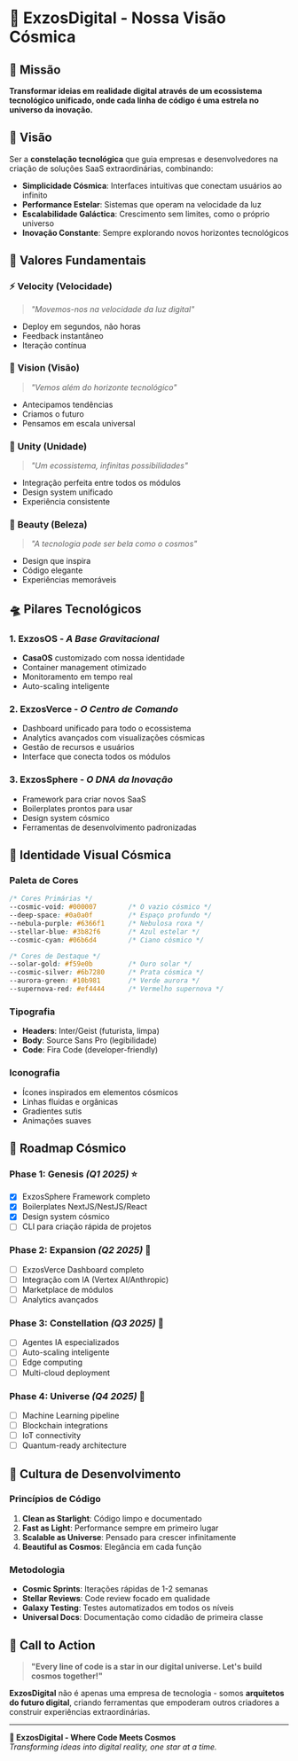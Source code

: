 # 🌌 ExzosDigital - Nossa Visão Cósmica

## 🎯 **Missão**

**Transformar ideias em realidade digital através de um ecossistema tecnológico unificado, onde cada linha de código é uma estrela no universo da inovação.**

## 🚀 **Visão**

Ser a **constelação tecnológica** que guia empresas e desenvolvedores na criação de soluções SaaS extraordinárias, combinando:

- **Simplicidade Cósmica**: Interfaces intuitivas que conectam usuários ao infinito
- **Performance Estelar**: Sistemas que operam na velocidade da luz
- **Escalabilidade Galáctica**: Crescimento sem limites, como o próprio universo
- **Inovação Constante**: Sempre explorando novos horizontes tecnológicos

## 🌟 **Valores Fundamentais**

### ⚡ **Velocity (Velocidade)**
> *"Movemos-nos na velocidade da luz digital"*
- Deploy em segundos, não horas
- Feedback instantâneo
- Iteração contínua

### 🔭 **Vision (Visão)**
> *"Vemos além do horizonte tecnológico"*
- Antecipamos tendências
- Criamos o futuro
- Pensamos em escala universal

### 🌌 **Unity (Unidade)**
> *"Um ecossistema, infinitas possibilidades"*
- Integração perfeita entre todos os módulos
- Design system unificado
- Experiência consistente

### 🎨 **Beauty (Beleza)**
> *"A tecnologia pode ser bela como o cosmos"*
- Design que inspira
- Código elegante
- Experiências memoráveis

## 🛸 **Pilares Tecnológicos**

### 1. **ExzosOS** - *A Base Gravitacional*
- **CasaOS** customizado com nossa identidade
- Container management otimizado
- Monitoramento em tempo real
- Auto-scaling inteligente

### 2. **ExzosVerce** - *O Centro de Comando*
- Dashboard unificado para todo o ecossistema
- Analytics avançados com visualizações cósmicas
- Gestão de recursos e usuários
- Interface que conecta todos os módulos

### 3. **ExzosSphere** - *O DNA da Inovação*
- Framework para criar novos SaaS
- Boilerplates prontos para usar
- Design system cósmico
- Ferramentas de desenvolvimento padronizadas

## 🎨 **Identidade Visual Cósmica**

### **Paleta de Cores**
```css
/* Cores Primárias */
--cosmic-void: #000007        /* O vazio cósmico */
--deep-space: #0a0a0f         /* Espaço profundo */
--nebula-purple: #6366f1      /* Nebulosa roxa */
--stellar-blue: #3b82f6       /* Azul estelar */
--cosmic-cyan: #06b6d4        /* Ciano cósmico */

/* Cores de Destaque */
--solar-gold: #f59e0b         /* Ouro solar */
--cosmic-silver: #6b7280      /* Prata cósmica */
--aurora-green: #10b981       /* Verde aurora */
--supernova-red: #ef4444      /* Vermelho supernova */
```

### **Tipografia**
- **Headers**: Inter/Geist (futurista, limpa)
- **Body**: Source Sans Pro (legibilidade)
- **Code**: Fira Code (developer-friendly)

### **Iconografia**
- Ícones inspirados em elementos cósmicos
- Linhas fluidas e orgânicas
- Gradientes sutis
- Animações suaves

## 🚀 **Roadmap Cósmico**

### **Phase 1: Genesis** *(Q1 2025)* ⭐
- [x] ExzosSphere Framework completo
- [x] Boilerplates NextJS/NestJS/React
- [x] Design system cósmico
- [ ] CLI para criação rápida de projetos

### **Phase 2: Expansion** *(Q2 2025)* 🌟
- [ ] ExzosVerce Dashboard completo
- [ ] Integração com IA (Vertex AI/Anthropic)
- [ ] Marketplace de módulos
- [ ] Analytics avançados

### **Phase 3: Constellation** *(Q3 2025)* 🌌
- [ ] Agentes IA especializados
- [ ] Auto-scaling inteligente
- [ ] Edge computing
- [ ] Multi-cloud deployment

### **Phase 4: Universe** *(Q4 2025)* 🌠
- [ ] Machine Learning pipeline
- [ ] Blockchain integrations
- [ ] IoT connectivity
- [ ] Quantum-ready architecture

## 💫 **Cultura de Desenvolvimento**

### **Princípios de Código**
1. **Clean as Starlight**: Código limpo e documentado
2. **Fast as Light**: Performance sempre em primeiro lugar
3. **Scalable as Universe**: Pensado para crescer infinitamente
4. **Beautiful as Cosmos**: Elegância em cada função

### **Metodologia**
- **Cosmic Sprints**: Iterações rápidas de 1-2 semanas
- **Stellar Reviews**: Code review focado em qualidade
- **Galaxy Testing**: Testes automatizados em todos os níveis
- **Universal Docs**: Documentação como cidadão de primeira classe

## 🌟 **Call to Action**

> **"Every line of code is a star in our digital universe. Let's build cosmos together!"**

**ExzosDigital** não é apenas uma empresa de tecnologia - somos **arquitetos do futuro digital**, criando ferramentas que empoderam outros criadores a construir experiências extraordinárias.

---

**🌌 ExzosDigital - Where Code Meets Cosmos**  
*Transforming ideas into digital reality, one star at a time.*